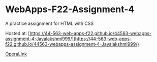 # WebApps-F22-Assignment-4
A practice assignment for HTML with CSS

Hosted at: [https://44-563-web-apps-f22.github.io/44563-webapps-assignment-4-Jayalakshmi999/](https://44-563-web-apps-f22.github.io/44563-webapps-assignment-4-Jayalakshmi999/)

[OperaLink]("opera.html")

